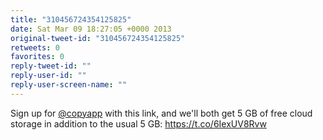 ```yaml
---
title: "310456724354125825"
date: Sat Mar 09 18:27:05 +0000 2013
original-tweet-id: "310456724354125825"
retweets: 0
favorites: 0
reply-tweet-id: ""
reply-user-id: ""
reply-user-screen-name: ""
---
```

Sign up for <a href="https://twitter.com/copyapp">@copyapp</a> with this link, and we'll both get 5 GB of free cloud storage in addition to the usual 5 GB: <a href="https://t.co/6IexUV8Rvw">https://t.co/6IexUV8Rvw</a>
